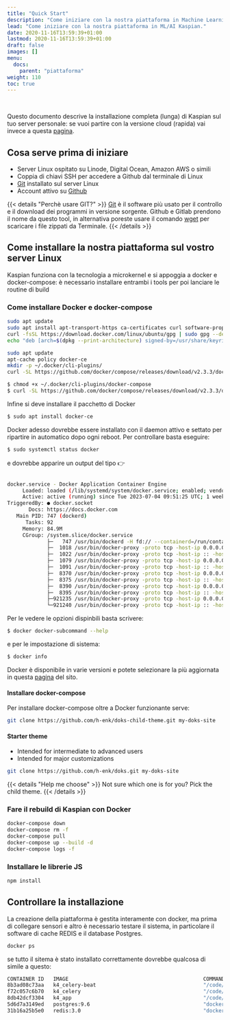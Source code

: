 ```yaml
---
title: "Quick Start"
description: "Come iniziare con la nostra piattaforma in Machine Learning Kaspian."
lead: "Come iniziare con la nostra piattaforma in ML/AI Kaspian."
date: 2020-11-16T13:59:39+01:00
lastmod: 2020-11-16T13:59:39+01:00
draft: false
images: []
menu:
  docs:
    parent: "piattaforma"
weight: 110
toc: true
---
```


<br>

Questo documento descrive la installazione completa (lunga) di Kaspian sul tuo server personale: se vuoi partire con la versione cloud (rapida) vai invece a questa <a href="/docs/piattaforma/cloud/">pagina</a>.
## Cosa serve prima di iniziare

- Server Linux ospitato su Linode, Digital Ocean, Amazon AWS o simili
- Coppia di chiavi SSH per accedere a Github dal terminale di Linux
- [Git](https://git-scm.com/) installato sul server Linux 
- Account attivo su [Github](https://www.github.com/)

{{< details "Perchè usare GIT?" >}}
<a href="https://www.robotdazero.it/blog/perch%C3%A8-usare-il-programma-git/" target="_blank" rel="noopener">Git</a> è il software più usato per il controllo e il download dei programmi in versione sorgente. Github e Gitlab prendono il nome da questo tool, in alternativa poreste usare  il comando <a href="https://en.wikipedia.org/wiki/Wget" target="_blank" rel="noopener">wget</a> per scaricare i file zippati da Terminale.
{{< /details >}}


## Come installare la nostra piattaforma sul vostro server Linux

Kaspian funziona con la tecnologia a microkernel e si appoggia a docker e docker-compose: è necessario installare entrambi i tools per poi lanciare le routine di build

### Come installare Docker e docker-compose

```bash
sudo apt update
sudo apt install apt-transport-https ca-certificates curl software-properties-common`
curl -fsSL https://download.docker.com/linux/ubuntu/gpg | sudo gpg --dearmor -o /usr/share/keyrings/docker-archive-keyring.gpg
echo "deb [arch=$(dpkg --print-architecture) signed-by=/usr/share/keyrings/docker-archive-keyring.gpg] https://download.docker.com/linux/ubuntu $(lsb_release -cs) stable" | sudo tee /etc/apt/sources.list.d/docker.list > /dev/null
```

```bash
sudo apt update
apt-cache policy docker-ce
mkdir -p ~/.docker/cli-plugins/
curl -SL https://github.com/docker/compose/releases/download/v2.3.3/docker-compose-linux-x86_64 -o ~/.docker/cli-plugins/docker-composee
```

```bash
$ chmod +x ~/.docker/cli-plugins/docker-compose
$ curl -SL https://github.com/docker/compose/releases/download/v2.3.3/docker-compose-linux-x86_64 -o ~/.docker/cli-plugins/docker-composee
```
Infine si deve installare il pacchetto di Docker

```bash
$ sudo apt install docker-ce
```

Docker adesso dovrebbe essere installato con il daemon attivo e settato per ripartire in automatico dopo ogni reboot. Per controllare basta eseguire: 

```bash
$ sudo systemctl status docker
```

e dovrebbe apparire un output del tipo 👉

```bash

docker.service - Docker Application Container Engine
     Loaded: loaded (/lib/systemd/system/docker.service; enabled; vendor preset: enabled)
     Active: active (running) since Tue 2023-07-04 09:51:25 UTC; 1 weeks 0 days ago
TriggeredBy: ● docker.socket
       Docs: https://docs.docker.com
   Main PID: 747 (dockerd)
      Tasks: 92
     Memory: 84.9M
     CGroup: /system.slice/docker.service
             ├─   747 /usr/bin/dockerd -H fd:// --containerd=/run/containerd/containerd.sock
             ├─  1018 /usr/bin/docker-proxy -proto tcp -host-ip 0.0.0.0 -host-port 9000 -container-ip 172.19.0.2 -container-port 9000
             ├─  1022 /usr/bin/docker-proxy -proto tcp -host-ip :: -host-port 9000 -container-ip 172.19.0.2 -container-port 9000
             ├─  1079 /usr/bin/docker-proxy -proto tcp -host-ip 0.0.0.0 -host-port 8004 -container-ip 172.19.0.2 -container-port 8004
             ├─  1091 /usr/bin/docker-proxy -proto tcp -host-ip :: -host-port 8004 -container-ip 172.19.0.2 -container-port 8004
             ├─  8370 /usr/bin/docker-proxy -proto tcp -host-ip 0.0.0.0 -host-port 443 -container-ip 172.18.0.8 -container-port 443
             ├─  8375 /usr/bin/docker-proxy -proto tcp -host-ip :: -host-port 443 -container-ip 172.18.0.8 -container-port 443
             ├─  8390 /usr/bin/docker-proxy -proto tcp -host-ip 0.0.0.0 -host-port 80 -container-ip 172.18.0.8 -container-port 80
             ├─  8395 /usr/bin/docker-proxy -proto tcp -host-ip :: -host-port 80 -container-ip 172.18.0.8 -container-port 80
             ├─921235 /usr/bin/docker-proxy -proto tcp -host-ip 0.0.0.0 -host-port 8005 -container-ip 172.18.0.11 -container-port 8005
             └─921240 /usr/bin/docker-proxy -proto tcp -host-ip :: -host-port 8005 -container-ip 172.18.0.11 -container-port 8005" />}}
```


Per le vedere le opzioni dispinbili basta scrivere:
```bash
$ docker docker-subcommand --help
```

e per le impostazione di sistema:
```bash
$ docker info
```

Docker è disponibile in varie versioni e potete selezionare la più aggiornata in questa [pagina](https://docs.docker.com/engine/release-notes/23.0/) del sito. 

#### Installare docker-compose

Per installare docker-compose oltre a Docker funzionante serve:


```bash
git clone https://github.com/h-enk/doks-child-theme.git my-doks-site
```

#### Starter theme

- Intended for intermediate to advanced users
- Intended for major customizations

```bash
git clone https://github.com/h-enk/doks.git my-doks-site
```

{{< details "Help me choose" >}}
Not sure which one is for you? Pick the child theme.
{{< /details >}}

### Fare il rebuild di Kaspian con Docker

```bash
docker-compose down
docker-compose rm -f
docker-compose pull
docker-compose up --build -d
docker-compose logs -f
```

### Installare le librerie JS

```bash
npm install
```

## Controllare la installazione

La creazione della piattaforma è gestita interamente con docker, ma prima di collegare sensori e altro è necessario testare il sistema, in particolare il software di cache REDIS e il database Postgres.


```bash
docker ps
```

se tutto il sitema è stato installato correttamente dovrebbe qualcosa di simile a questo:


```bash
CONTAINER ID   IMAGE                                            COMMAND                  CREATED         STATUS       PORTS                                                                                  NAMES
8b3ad08c73aa   k4_celery-beat                                   "/code/docker-entryp…"   2 hours ago     Up 2 hours   8005/tcp                                                                               k4_celery-beat_1
f72c057c6b70   k4_celery                                        "/code/docker-entryp…"   2 hours ago     Up 2 hours   8005/tcp                                                                               k4_celery_1
8db42dcf3304   k4_app                                           "/code/docker-entryp…"   2 hours ago     Up 2 hours   0.0.0.0:8005->8005/tcp, :::8005->8005/tcp                                              k4_app_1
5d6d7a3149ed   postgres:9.6                                     "docker-entrypoint.s…"   2 hours ago     Up 2 hours   5432/tcp                                                                               k4_db_1
31b16a25b5e0   redis:3.0                                        "docker-entrypoint.s…"   2 hours ago     Up 2 hours   6379/tcp                    
```
